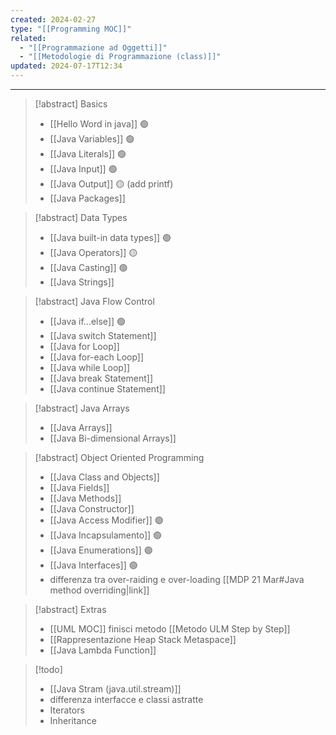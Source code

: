 ```yaml
---
created: 2024-02-27
type: "[[Programming MOC]]"
related:
  - "[[Programmazione ad Oggetti]]"
  - "[[Metodologie di Programmazione (class)]]"
updated: 2024-07-17T12:34
---
```

---
>[!abstract] Basics
>- [[Hello Word in java]] 🟢
>- [[Java Variables]] 🟢 
>- [[Java Literals]] 🟢
>- [[Java Input]] 🟢
>- [[Java Output]] 🟡 (add printf)
>- [[Java Packages]] 

>[!abstract] Data Types
>- [[Java built-in data types]] 🟢
>- [[Java Operators]] 🟡
>- [[Java Casting]] 🟢
>- [[Java Strings]]

>[!abstract] Java Flow Control
>- [[Java if...else]] 🟢
>- ﻿﻿[[Java switch Statement]]
>- [[Java for Loop]]
>- [[﻿﻿Java for-each Loop]]
>- [[﻿﻿Java while Loop]]
>- [[﻿﻿Java break Statement]]
>- [[﻿﻿Java continue Statement]]

>[!abstract] Java Arrays
>- [[Java Arrays]]
>- [[Java Bi-dimensional Arrays]]

>[!abstract] Object Oriented Programming
>- [[Java Class and Objects]]
>- [[Java Fields]]
>- [[Java Methods]]
>- [[Java Constructor]]
>- [[Java Access Modifier]] 🟢
>- [[Java Incapsulamento]] 🟢
>- [[Java Enumerations]] 🟢
>- [[Java Interfaces]] 🟢
>- differenza tra over-raiding e over-loading [[MDP 21 Mar#Java method overriding|link]]

>[!abstract] Extras
>- [[UML MOC]] finisci metodo [[Metodo ULM Step by Step]]
>- [[Rappresentazione Heap Stack Metaspace]]
>- [[Java Lambda Function]]

>[!todo] 
>- [[Java Stram (java.util.stream)]]
>- differenza interfacce e classi astratte
>- Iterators
>- Inheritance